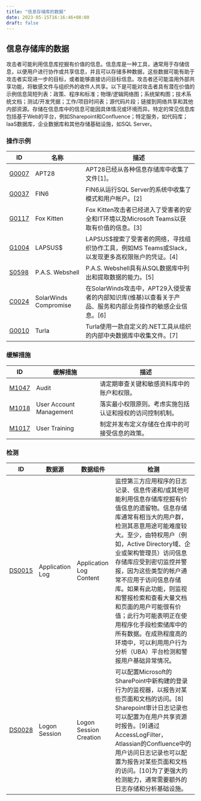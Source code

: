 ```yaml
---
title: "信息存储库的数据"
date: 2023-05-15T16:16:46+08:00
draft: false
---
```

## 信息存储库的数据
攻击者可能利用信息库挖掘有价值的信息。信息库是一种工具，通常用于存储信息，以便用户进行协作或共享信息，并且可以存储多种数据，这些数据可能有助于攻击者实现进一步的目标，或者能够直接访问目标信息。攻击者还可能滥用外部共享功能，将敏感文件与组织外的收件人共享。以下是可能对攻击者具有潜在价值的示例信息简短列表：政策、程序和标准；物理/逻辑网络图；系统架构图；技术系统文档；测试/开发凭据；工作/项目时间表；源代码片段；链接到网络共享和其他内部资源。存储在信息库中的信息可能因具体情况或环境而异。特定的常见信息库包括基于Web的平台，例如Sharepoint和Confluence；特定服务，如代码库；IaaS数据库，企业数据库和其他存储基础设施，如SQL Server。
### 操作示例

|ID|名称|描述|
|----|----|----|
|[G0007]()|APT28|APT28已经从各种信息存储库中收集了文件[1]。|
|[G0037]()|FIN6|FIN6从运行SQL Server的系统中收集了模式和用户帐户。[2]|
|[G0117]()|Fox Kitten|Fox Kitten攻击者已经进入了受害者的安全和IT环境以及Microsoft Teams以获取有价值的信息。[3]|
|[G1004]()|LAPSUS$|LAPSUS$搜索了受害者的网络，寻找组织协作工具，例如MS Teams或Slack，以发现更多高权限账户的凭证。[4]|
|[S0598]()|P.A.S. Webshell|P.A.S. Webshell具有从SQL数据库中列出和提取数据的能力。[5]|
|[C0024]()|SolarWinds Compromise|在SolarWinds攻击中，APT29入侵受害者的内部知识库(维基)以查看关于产品、服务和内部业务操作的敏感企业信息。[6]|
|[G0010]()|Turla|Turla使用一款自定义的.NET工具从组织的内部中央数据库中收集文件。[7]|

### 缓解措施

|  ID   | 缓解措施  | 描述|
|  ----  | ----  |----|
|[M1047]()|Audit|请定期审查关键和敏感资料库中的账户和权限。|
|[M1018]()|User Account Management|落实最小权限原则。考虑实施包括认证和授权的访问控制机制。|
|[M1017]()|User Training|制定并发布定义存储在仓库中的可接受信息的政策。|

### 检测

|  ID   | 数据源  | 数据组件|检测|
|  ----  | ----  |----|----|
|[DS0015]()|Application Log|Application Log Content|监控第三方应用程序的日志记录、信息传递和/或其他可能利用信息存储库挖掘有价值信息的遗留物。信息存储库通常有相当大的用户群，检测其恶意用途可能难度较大。至少，由特权用户（例如，Active Directory域、企业或架构管理员）访问信息存储库应受到密切监控并警报，因为这些类型的帐户通常不应用于访问信息存储库。如果有此功能，则监视和警报检索和查看大量文档和页面的用户可能很有价值；此行为可能表明正在使用程序化手段检索储库中的所有数据。在成熟程度高的环境中，可以利用用户行为分析（UBA）平台检测和警报用户基础异常情况。|
|[DS0028]()|Logon Session|Logon Session Creation|可以配置Microsoft的SharePoint中新构建的登录行为的监视器，以报告对某些页面和文档的访问。[8] Sharepoint审计日志记录也可以配置为在用户共享资源时报告。[9]通过AccessLogFilter，Atlassian的Confluence中的用户访问日志记录也可以配置为报告对某些页面和文档的访问。[10]为了更强大的检测能力，通常需要额外的日志存储和分析基础设施。|

